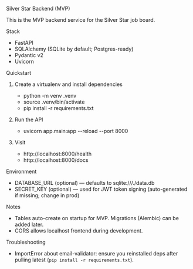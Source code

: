 Silver Star Backend (MVP)

This is the MVP backend service for the Silver Star job board.

Stack
- FastAPI
- SQLAlchemy (SQLite by default; Postgres-ready)
- Pydantic v2
- Uvicorn

Quickstart
1) Create a virtualenv and install dependencies
   - python -m venv .venv
   - source .venv/bin/activate
   - pip install -r requirements.txt

2) Run the API
   - uvicorn app.main:app --reload --port 8000

3) Visit
   - http://localhost:8000/health
   - http://localhost:8000/docs

Environment
- DATABASE_URL (optional) — defaults to sqlite:///./data.db
- SECRET_KEY (optional) — used for JWT token signing (auto-generated if missing; change in prod)

Notes
- Tables auto-create on startup for MVP. Migrations (Alembic) can be added later.
- CORS allows localhost frontend during development.

Troubleshooting
- ImportError about email-validator: ensure you reinstalled deps after pulling latest (`pip install -r requirements.txt`).
